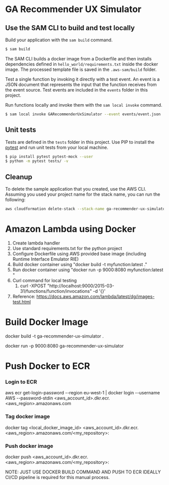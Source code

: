 # GA Recommender UX Simulator



## Use the SAM CLI to build and test locally

Build your application with the `sam build` command.

```bash
$ sam build
```

The SAM CLI builds a docker image from a Dockerfile and then installs dependencies defined in `hello_world/requirements.txt` inside the docker image. The processed template file is saved in the `.aws-sam/build` folder.

Test a single function by invoking it directly with a test event. An event is a JSON document that represents the input that the function receives from the event source. Test events are included in the `events` folder in this project.

Run functions locally and invoke them with the `sam local invoke` command.

```bash
$ sam local invoke GARecommenderUxSimulator --event events/event.json
```



## Unit tests

Tests are defined in the `tests` folder in this project. Use PIP to install the [pytest](https://docs.pytest.org/en/latest/) and run unit tests from your local machine.

```bash
$ pip install pytest pytest-mock --user
$ python -m pytest tests/ -v
```

## Cleanup

To delete the sample application that you created, use the AWS CLI. Assuming you used your project name for the stack name, you can run the following:

```bash
aws cloudformation delete-stack --stack-name ga-recommender-ux-simulator
```

# Amazon Lambda  using Docker

1. Create lambda handler
2. Use standard requirements.txt for the python project 
3. Configure Dockerfile using AWS provided base image (including Runtime Interface Emulator RIE)
4. Build docker container using "docker build -t myfunction:latest ."
5. Run docker container using "docker run -p 9000:8080  myfunction:latest "
6. Curl command for local testing 
   1. curl -XPOST "http://localhost:9000/2015-03-31/functions/function/invocations" -d '{}' 
7. Reference: https://docs.aws.amazon.com/lambda/latest/dg/images-test.html

# Build Docker Image

docker build -t ga-recommender-ux-simulator .

docker run -p 9000:8080 ga-recommender-ux-simulator



# Push Docker to ECR


### Login to ECR

aws ecr get-login-password --region eu-west-1 | docker login --username AWS --password-stdin <aws_account_id>.dkr.ecr.<aws_region>.amazonaws.com

### Tag docker image
docker tag <local_docker_image_id> <aws_account_id>.dkr.ecr.<aws_region>.amazonaws.com/<my_repository>:<tag>

### Push docker image
docker push <aws_account_id>.dkr.ecr.<aws_region>.amazonaws.com/<my_repository>:<tag>


NOTE: JUST USE DOCKER BUILD COMMAND AND PUSH TO ECR
IDEALLY CI/CD pipeline is required for this manual process. 
